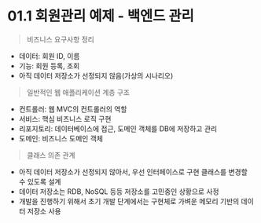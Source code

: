 # 01.1 회원관리 예제 - 백엔드 관리

> 비즈니스 요구사항 정리

- 데이터: 회원 ID, 이름
- 기능: 회원 등록, 조회
- 아직 데이터 저장소가 선정되지 않음(가상의 시나리오)



> 일반적인 웹 애플리케이션 계층 구조

- 컨트롤러: 웹 MVC의 컨트롤러의 역할
- 서비스: 핵심 비즈니스 로직 구현
- 리포지토리: 데이터베이스에 접근, 도메인 객체를 DB에 저장하고 관리
- 도메인: 비즈니스 도메인 객체



> 클래스 의존 관계

- 아직 데이터 저장소가 선정되지 않아서, 우선 인터페이스로 구현 클래스를 변경할 수 있도록 설계
- 데이터 저장소는 RDB, NoSQL 등등 저장소를 고민중인 상황으로 사정
- 개발을 진행하기 위해서 초기 개발 단계에서는 구현체로 가벼운 메모리 기반의 데이터 저장소 사용



